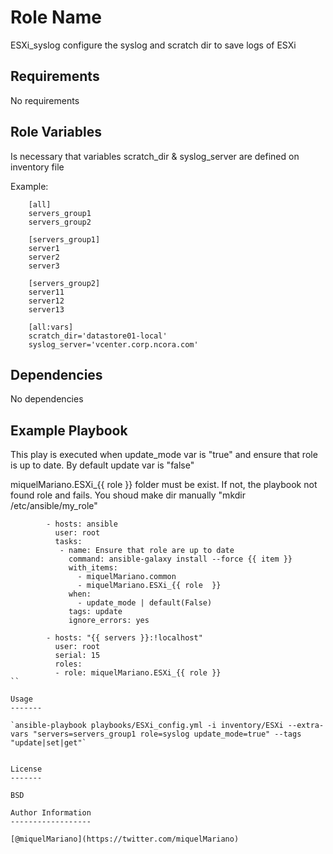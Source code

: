 Role Name
=========

ESXi_syslog configure the syslog and scratch dir to save logs of ESXi

Requirements
------------

No requirements

Role Variables
--------------

Is necessary that variables scratch_dir & syslog_server are defined on inventory file

Example:

		[all]
		servers_group1
		servers_group2

		[servers_group1]
		server1
		server2
		server3

		[servers_group2]
		server11
		server12
		server13

		[all:vars]
		scratch_dir='datastore01-local'
		syslog_server='vcenter.corp.ncora.com'

Dependencies
------------

No dependencies

Example Playbook
----------------

This play is executed when update_mode var is "true" and ensure that role is up to date. By default update var is "false"

miquelMariano.ESXi_{{ role }} folder must be exist. If not, the playbook not found role and fails. You shoud make dir manually "mkdir /etc/ansible/my_role"

```
		- hosts: ansible
 		  user: root
 		  tasks:
 		   - name: Ensure that role are up to date
 		     command: ansible-galaxy install --force {{ item }}
 		     with_items:
 		       - miquelMariano.common
 		       - miquelMariano.ESXi_{{ role  }}
 		     when:
 		       - update_mode | default(False)
 		     tags: update
 		     ignore_errors: yes

		- hosts: "{{ servers }}:!localhost"
		  user: root
 		  serial: 15
 		  roles:
 		  - role: miquelMariano.ESXi_{{ role }}
``

Usage
-------

`ansible-playbook playbooks/ESXi_config.yml -i inventory/ESXi --extra-vars "servers=servers_group1 role=syslog update_mode=true" --tags "update|set|get"`


License
-------

BSD

Author Information
------------------

[@miquelMariano](https://twitter.com/miquelMariano)

